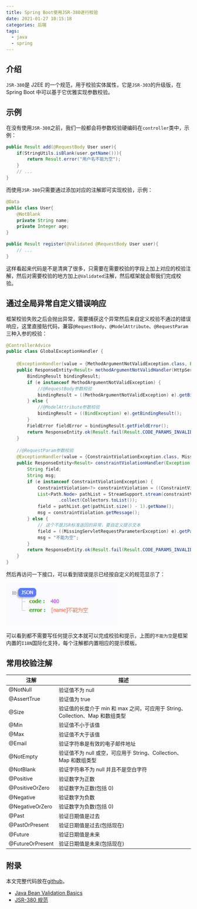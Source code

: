 ```yaml
---
title: Spring Boot使用JSR-380进行校验
date: 2021-01-27 10:15:18
categories: 后端
tags:
  - java
  - spring
---
```


## 介绍

`JSR-380`是 J2EE 的一个规范，用于校验实体属性，它是`JSR-303`的升级版，在 Spring Boot 中可以基于它优雅实现参数校验。

<!--more-->

## 示例

在没有使用`JSR-380`之前，我们一般都会将参数校验硬编码在`controller`类中，示例：

```java
public Result add(@RequestBody User user){
    if(StringUtils.isBlank(user.getName())){
        return Result.error("用户名不能为空");
    }
    // ...
}
```

而使用`JSR-380`只需要通过添加对应的注解即可实现校验，示例：

```java
@Data
public class User{
    @NotBlank
    private String name;
    private Integer age;
}
```

```java
public Result register(@Validated @RequestBody User user){
    // ...
}
```

这样看起来代码是不是清爽了很多，只需要在需要校验的字段上加上对应的校验注解，然后对需要校验的地方加上`@Validated`注解，然后框架就会帮我们完成校验。

## 通过全局异常自定义错误响应

框架校验失败之后会抛出异常，需要捕获这个异常然后来自定义校验不通过的错误响应，这里直接贴代码，兼容`@RequestBody`、`@ModelAttribute`、`@RequestParam`三种入参的校验：

```java
@ControllerAdvice
public class GlobalExceptionHandler {

    @ExceptionHandler(value = {MethodArgumentNotValidException.class, BindException.class})
    public ResponseEntity<Result> methodArgumentNotValidHandler(HttpServletRequest request, Exception e) {
        BindingResult bindingResult;
        if (e instanceof MethodArgumentNotValidException) {
            //@RequestBody参数校验
            bindingResult = ((MethodArgumentNotValidException) e).getBindingResult();
        } else {
            //@ModelAttribute参数校验
            bindingResult = ((BindException) e).getBindingResult();
        }
        FieldError fieldError = bindingResult.getFieldError();
        return ResponseEntity.ok(Result.fail(Result.CODE_PARAMS_INVALID, "[" + fieldError.getField() + "]" + fieldError.getDefaultMessage()));
    }

    //@RequestParam参数校验
    @ExceptionHandler(value = {ConstraintViolationException.class, MissingServletRequestParameterException.class})
    public ResponseEntity<Result> constraintViolationHandler(Exception e) {
        String field;
        String msg;
        if (e instanceof ConstraintViolationException) {
            ConstraintViolation<?> constraintViolation = ((ConstraintViolationException) e).getConstraintViolations().stream().findFirst().get();
            List<Path.Node> pathList = StreamSupport.stream(constraintViolation.getPropertyPath().spliterator(), false)
                    .collect(Collectors.toList());
            field = pathList.get(pathList.size() - 1).getName();
            msg = constraintViolation.getMessage();
        } else {
            // 这个不是JSR标准返回的异常，要自定义提示文本
            field = ((MissingServletRequestParameterException) e).getParameterName();
            msg = "不能为空";
        }
        return ResponseEntity.ok(Result.fail(Result.CODE_PARAMS_INVALID, "[" + field + "]" + msg));
    }
}
```

然后再访问一下接口，可以看到错误提示已经按自定义的规范显示了：

![](spring-boot-jsr380/2021-02-26-10-45-55.png)

可以看到都不需要写任何提示文本就可以完成校验和提示，上图的`不能为空`是框架内置的`I18N`国际化支持，每个注解都内置相应的提示模板。

## 常用校验注解

| 注解             | 描述                                                                          |
| ---------------- | ----------------------------------------------------------------------------- |
| @NotNull         | 验证值不为 null                                                               |
| @AssertTrue      | 验证值为 true                                                                 |
| @Size            | 验证值的长度介于 min 和 max 之间，可应用于 String、Collection、Map 和数组类型 |
| @Min             | 验证值不小于该值                                                              |
| @Max             | 验证值不大于该值                                                              |
| @Email           | 验证字符串是有效的电子邮件地址                                                |
| @NotEmpty        | 验证值不为 null 或空，可应用于 String、Collection、Map 和数组类型             |
| @NotBlank        | 验证字符串不为 null 并且不是空白字符                                          |
| @Positive        | 验证数字为正数                                                                |
| @PositiveOrZero  | 验证数字为正数(包括 0)                                                        |
| @Negative        | 验证数字为负数                                                                |
| @NegativeOrZero  | 验证数字为负数(包括 0)                                                        |
| @Past            | 验证日期值是过去                                                              |
| @PastOrPresent   | 验证日期值是过去(包括现在)                                                    |
| @Future          | 验证日期值是未来                                                              |
| @FutureOrPresent | 验证日期值是未来(包括现在)                                                    |

## 附录

本文完整代码放在[github](https://github.com/monkeyWie/spring-boot-best-practices/tree/master/jsr380)。

- [Java Bean Validation Basics](https://www.baeldung.com/javax-validation)
- [JSR-380 规范](https://jcp.org/en/jsr/detail?id=380)
